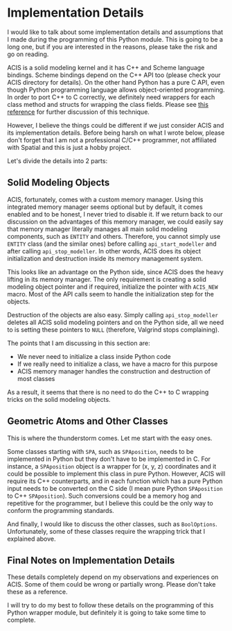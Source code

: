 # Implementation Details

I would like to talk about some implementation details and assumptions that I made during the programming of this Python module. This is going to be a long one, but if you are interested in the reasons, please take the risk and go on reading.

ACIS is a solid modeling kernel and it has C++ and Scheme language bindings. Scheme bindings depend on the C++ API too (please check your ACIS directory for details). On the other hand Python has a pure C API, even though Python programming language allows object-oriented programming. In order to port C++ to C correctly, we definitely need wrappers for each class method and structs for wrapping the class fields. Please see [this reference](https://isocpp.org/wiki/faq/mixing-c-and-cpp#cpp-objs-passed-to-c) for further discussion of this technique.

However, I believe the things could be different if we just consider ACIS and its implementation details. Before being harsh on what I wrote below, please don't forget that I am not a professional C/C++ programmer, not affiliated with Spatial and this is just a hobby project.

Let's divide the details into 2 parts:

## Solid Modeling Objects

ACIS, fortunately, comes with a custom memory manager. Using this integrated memory manager seems optional but by default, it comes enabled and to be honest, I never tried to disable it. If we return back to our discussion on the advantages of this memory manager, we could easily say that memory manager literally manages all main solid modeling components, such as `ENTITY` and others. Therefore, you cannot simply use `ENTITY` class (and the similar ones) before calling `api_start_modeller` and after calling `api_stop_modeller`.
In other words, ACIS does its object initialization and destruction inside its memory management system.

This looks like an advantage on the Python side, since ACIS does the heavy lifting in its memory manager. The only requirement is creating a solid modeling object pointer and if required, initialize the pointer with `ACIS_NEW` macro. Most of the API calls seem to handle the initialization step for the objects.

Destruction of the objects are also easy. Simply calling `api_stop_modeller` deletes all ACIS solid modeling pointers and on the Python side, all we need to is setting these pointers to `NULL` (therefore, Valgrind stops complaining).

The points that I am discussing in this section are:

* We never need to initialize a class inside Python code
* If we really need to initialize a class, we have a macro for this purpose
* ACIS memory manager handles the construction and destruction of most classes

As a result, it seems that there is no need to do the C++ to C wrapping tricks on the solid modeling objects.

## Geometric Atoms and Other Classes

This is where the thunderstorm comes. Let me start with the easy ones.

Some classes starting with `SPA`, such as `SPAposition`, needs to be implemented in Python but they don't have to be implemented in C. For instance, a `SPAposition` object is a wrapper for (x, y, z) coordinates and it could be possible to implement this class in pure Python. However, ACIS will require its C++ counterparts, and in each function which has a pure Python input needs to be converted on the C side (I mean pure Python `SPAposition` to C++ `SPAposition`).
Such conversions could be a memory hog and repetitive for the programmer, but I believe this could be the only way to conform the programming standards.

And finally, I would like to discuss the other classes, such as `BoolOptions`. Unfortunately, some of these classes require the wrapping trick that I explained above.

## Final Notes on Implementation Details

These details completely depend on my observations and experiences on ACIS. Some of them could be wrong or partially wrong. Please don't take these as a reference.

I will try to do my best to follow these details on the programming of this Python wrapper module, but definitely it is going to take some time to complete.
